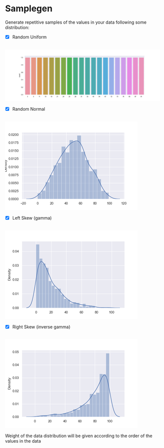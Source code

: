 # Samplegen

Generate repetitive samples of the values in your data following some distribution:
- [x] Random Uniform
<br/>
<img src="docs/random_uniform.png" alt="random uniform"/>

- [x] Random Normal
<br/>
<img src="docs/random_normal_hist.png" alt="random normal" />

- [x] Left Skew (gamma)
<br/>
<img src="docs/left_skew_dist.png" alt="left skew dist" />

- [x] Right Skew (inverse gamma)
<br/>
<img src="docs/right_skew_dist.png" alt="right skew dist" />

Weight of the data distribution will be given according to the order of the values in the data
